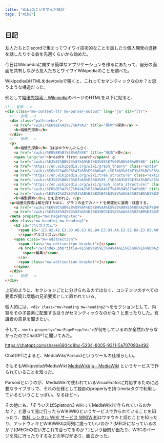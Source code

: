 ```yaml
---
title: 'Wikiのことを学んだ日記'
tags: ['Wiki']
---
```


## 日記

友人たちとDiscordで集まってワイワイ技術的なことを話したり個人開発の進捗を話したりする会を先週くらいから始めた。

今日はWikipediaに関する簡単なアプリケーションを作るにあたって、自分の画面を共有しながら友人たちとワイワイWikipediaのことを調べた。

WikipediaのHTMLをdevtoolsで覗くと、これってセマンティックなのか？と思うような構造だった。

例として[幅優先探索 \- Wikipedia](https://ja.wikipedia.org/wiki/%E5%B9%85%E5%84%AA%E5%85%88%E6%8E%A2%E7%B4%A2)のページのHTMLを以下に貼ると、

```html
<!-- 省略 -->
<div class="mw-content-ltr mw-parser-output" lang="ja" dir="ltr">
  <!-- 省略 -->
  <div class="pathnavbox">
    <a href="/wiki/%E6%8E%A2%E7%B4%A2" title="探索">探索</a> >
    <b>幅優先探索</b>
  </div>
  <!-- 省略 -->
  <p>
    <b>幅優先探索</b>（はばゆうせんたんさく、
    <a href="/wiki/%E8%8B%B1%E8%AA%9E" title="英語">英</a>:
    <span lang="en">breadth first search</span>）は
    <a href="/wiki/%E3%82%B0%E3%83%A9%E3%83%95%E7%90%86%E8%AB%96" title="グラフ理論">グラフ理論</a>(
    <a href="https://en.wikipedia.org/wiki/graph_theory" class="extiw" title="en:graph theory">Graph theory</a>)において
    <a href="/wiki/%E6%9C%A8%E6%A7%8B%E9%80%A0_(%E3%83%87%E3%83%BC%E3%82%BF%E6%A7%8B%E9%80%A0)" title="木構造 (データ構造)">木構造</a>(
    <a href="https://en.wikipedia.org/wiki/tree_structure" class="extiw" title="en:tree structure">tree structure</a>)や
    <a href="/wiki/%E3%82%B0%E3%83%A9%E3%83%95_(%E3%83%87%E3%83%BC%E3%82%BF%E6%A7%8B%E9%80%A0)" title="グラフ (データ構造)">グラフ</a>(
    <a href="https://en.wikipedia.org/wiki/graph_(data_structure)" class="extiw" title="en:graph (data structure)">graph</a>)の
    <a href="/wiki/%E6%8E%A2%E7%B4%A2%E7%9A%84%E7%A0%94%E7%A9%B6" title="探索的研究">探索</a>に用いられる
    <a href="/wiki/%E3%82%A2%E3%83%AB%E3%82%B4%E3%83%AA%E3%82%BA%E3%83%A0" title="アルゴリズム">アルゴリズム</a>。アルゴリズムは根ノードで始まり隣接した全てのノードを探索する。それからこれらの最も近いノードのそれぞれに対して同様のことを繰り返して探索対象ノードをみつける。「
    <b>横型探索</b>」とも言われる。</p>
  <p>幅優先探索は解を探すために、グラフの全てのノードを網羅的に展開・検査する。
    <a href="/wiki/%E6%9C%80%E8%89%AF%E5%84%AA%E5%85%88%E6%8E%A2%E7%B4%A2" title="最良優先探索">最良優先探索</a>とは異なり、ノード探索に
    <a href="/wiki/%E3%83%92%E3%83%A5%E3%83%BC%E3%83%AA%E3%82%B9%E3%83%86%E3%82%A3%E3%82%AF%E3%82%B9" class="mw-redirect" title="ヒューリスティクス">ヒューリスティクス</a>を使わずに、グラフ全体を目的のノードがみつかるまで、目的のノードに接近しているかどうかなどは考慮せず探索する。</p>
  <meta property="mw:PageProp/toc">
  <div class="mw-heading mw-heading2">
    <h2 id="アルゴリズム">
      <span id=".E3.82.A2.E3.83.AB.E3.82.B4.E3.83.AA.E3.82.BA.E3.83.A0">
      </span>アルゴリズム</h2>
    <span class="mw-editsection">
      <span class="mw-editsection-bracket">[</span>
      <a href="/w/index.php?title=%E5%B9%85%E5%84%AA%E5%85%88%E6%8E%A2%E7%B4%A2&action=edit§ion=1" title="節を編集: アルゴリズム">
        <span>編集</span>
      </a>
      <span class="mw-editsection-bracket">]</span>
    </span>
  </div>
  <!-- 省略 -->
</div>
```

上記のように、セクションごとに分けられるのではなく、コンテンツのすべての要素が同じ階層の兄弟要素として置かれている。

個人的には、`<div class="mw-heading mw-heading2">`をセクションとして、内容をその子要素に配置するほうがセマンティックなのかな？と思ったりした。有識者の意見を聞きたい。

そして、`<meta property="mw:PageProp/toc">`が何をしているのか全然わからなかったのでChatGPTに聞いてみた。

<https://chatgpt.com/share/6904d8bc-5234-8005-9311-5a707093a492>

ChatGPTによると、MediaWiki/Parsoidというツールの仕様らしい。

そもそもWikipediaがMediaWiki [MediaWiki/ja \- MediaWiki](https://www.mediawiki.org/wiki/MediaWiki/ja) というサービスで作られていることを知った。

Parsoidというのが、MediaWikiで使われているVisualEditorに対応するために必要なライブラリで、それの仕様として独自のpropertyを持つmetaタグで利用しているということっぽい。なるほど〜。

その他にも、「そういえばSplatoon3 wikiってMediaWikiで作られているのかな？」と思って見に行ったらWIKIWIKIというサービスで作られていることを知ったり、[無料 レンタル WIKI サービス WIKIWIKI](https://wikiwiki.jp/)はウキウキと読むことを知ったり、アットウィキとWIKIWIKIは同列に語っていいのか？(MECEになっているのか？)(MECEの使い方これで合ってるのか？)という疑問が出たり、W3Cのページを見に行ったりするなどの学びがあり、面白かった。
